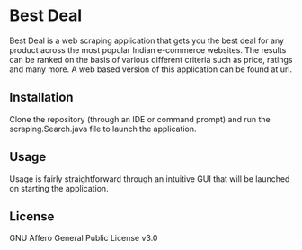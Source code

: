 # Best Deal
Best Deal is a web scraping application that gets you the best deal for any product across the most popular Indian e-commerce websites. The results can be ranked on the basis of various different criteria such as price, ratings and many more. 
A web based version of this application can be found at url.

## Installation
Clone the repository (through an IDE or command prompt) and run the scraping.Search.java file to launch the application.

## Usage
Usage is fairly straightforward through an intuitive GUI that will be launched on starting the application.

## License
GNU Affero General Public License v3.0
